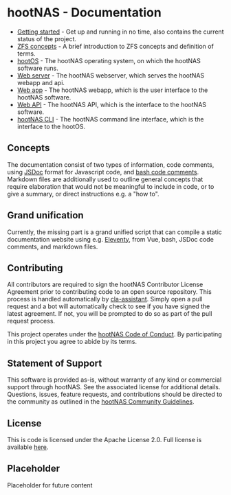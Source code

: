 # hootNAS - Documentation

* [Getting started](/documentation/getstarted.md) - Get up and running in no 
time, also contains the current status of the project.
* [ZFS concepts](./zfs-concepts.md) - A brief introduction to ZFS concepts and
definition of terms.
* [hootOS](/hoot-os/README.md) - The hootNAS operating system, on which the
hootNAS software runs.
* [Web server](/webserver/README.md) - The hootNAS webserver, which serves the
hootNAS webapp and api.
* [Web app](/webapp/README.md) - The hootNAS webapp, which is the user interface
to the hootNAS software.
* [Web API](/webapi/README.md) - The hootNAS API, which is the interface to the 
hootNAS software.
* [hootNAS CLI](/tty/README.md) - The hootNAS command line interface, which is
the interface to the hootOS.

## Concepts

The documentation consist of two types of information, 
code comments, using [JSDoc](https://jsdoc.app/index.html) format for 
Javascript code, and 
[bash code comments](https://www.shell-tips.com/bash/comments/). Markdown 
files are additionally used to outline general concepts that require 
elaboration that would not be meaningful to include in code, or to give a 
summary, or direct instructions e.g. a "how to".

## Grand unification

Currently, the missing part is a grand unified script that can compile a static 
documentation website using e.g. [Eleventy](https://www.11ty.dev/), from Vue, 
bash, JSDoc code comments, and markdown files.

## Contributing

All contributors are required to sign the hootNAS Contributor 
License Agreement prior to contributing code to an open source repository. This 
process is handled automatically by [cla-assistant](https://cla-assistant.io/). 
Simply open a pull request and a bot will automatically check to see if you 
have signed the latest agreement. If not, you will be prompted to do so as part 
of the pull request process. 

This project operates under the [hootNAS Code of Conduct](#placeholder). By 
participating in this project you agree to abide by its terms. 

## Statement of Support

This software is provided as-is, without warranty of any kind or commercial 
support through hootNAS. See the associated license for additional details. 
Questions, issues, feature requests, and contributions should be directed to 
the community as outlined in the [hootNAS Community 
Guidelines](#placeholder).

## License

This is code is licensed under the Apache License 2.0. Full license is 
available [here](../LICENSE).

## Placeholder

Placeholder for future content
